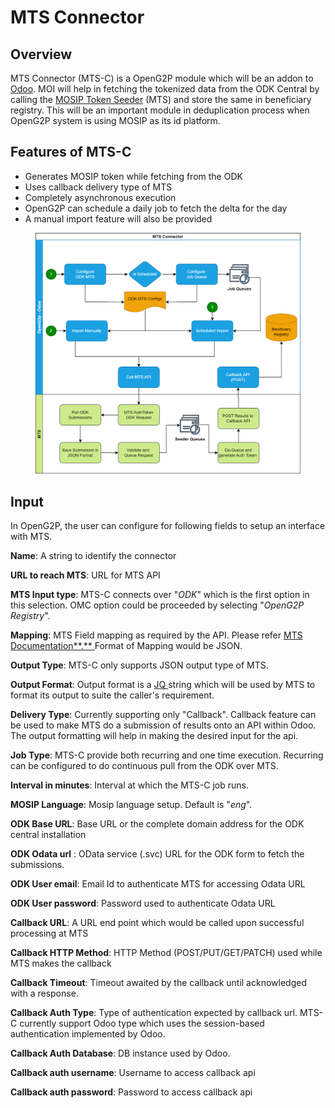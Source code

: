 # MTS Connector

## Overview

MTS Connector (MTS-C) is a OpenG2P module which will be an addon to [Odoo](https://www.odoo.com/). MOI will help in fetching the tokenized data from the ODK Central by calling the [MOSIP Token Seeder](./) (MTS) and store the same in beneficiary registry. This will be an important module in deduplication process when OpenG2P system is using MOSIP as its id platform.

## Features of MTS-C

* Generates MOSIP token while fetching from the ODK
* Uses callback delivery type of MTS
* Completely asynchronous execution
* OpenG2P can schedule a daily job to fetch the delta for the day
* A manual import feature will also be provided

<figure><img src="../../.gitbook/assets/mosip-token-seeder-connector (2).png" alt=""><figcaption></figcaption></figure>

## Input

In OpenG2P, the user can configure for following fields to setup an interface with MTS.

**Name**: A string to identify the connector

**URL to reach MTS**: URL for MTS API

**MTS Input type**: MTS-C connects over "_ODK_" which is the first option in this selection. OMC option could be proceeded by selecting "_OpenG2P Registry_".

**Mapping**: MTS Field mapping as required by the API. Please refer [MTS Documentation\*\*.\*\* ](mts-developer-guides/mosip-token-seeder-api.md)Format of Mapping would be JSON.

**Output Type**: MTS-C only supports JSON output type of MTS.

**Output Format**: Output format is a [JQ ](https://stedolan.github.io/jq/)string which will be used by MTS to format its output to suite the caller's requirement.

**Delivery Type**: Currently supporting only "Callback". Callback feature can be used to make MTS do a submission of results onto an API within Odoo. The output formatting will help in making the desired input for the api.

**Job Type**: MTS-C provide both recurring and one time execution. Recurring can be configured to do continuous pull from the ODK over MTS.

**Interval in minutes**: Interval at which the MTS-C job runs.

**MOSIP Language**: Mosip language setup. Default is "_eng_".

**ODK Base URL**: Base URL or the complete domain address for the ODK central installation

**ODK Odata url** : OData service (.svc) URL for the ODK form to fetch the submissions.

**ODK User email**: Email Id to authenticate MTS for accessing Odata URL

**ODK User password**: Password used to authenticate Odata URL

**Callback URL**: A URL end point which would be called upon successful processing at MTS

**Callback HTTP Method**: HTTP Method (POST/PUT/GET/PATCH) used while MTS makes the callback

**Callback Timeout**: Timeout awaited by the callback until acknowledged with a response.

**Callback Auth Type**: Type of authentication expected by callback url. MTS-C currently support Odoo type which uses the session-based authentication implemented by Odoo.

**Callback Auth Database**: DB instance used by Odoo.

**Callback auth username**: Username to access callback api

**Callback auth password**: Password to access callback api
